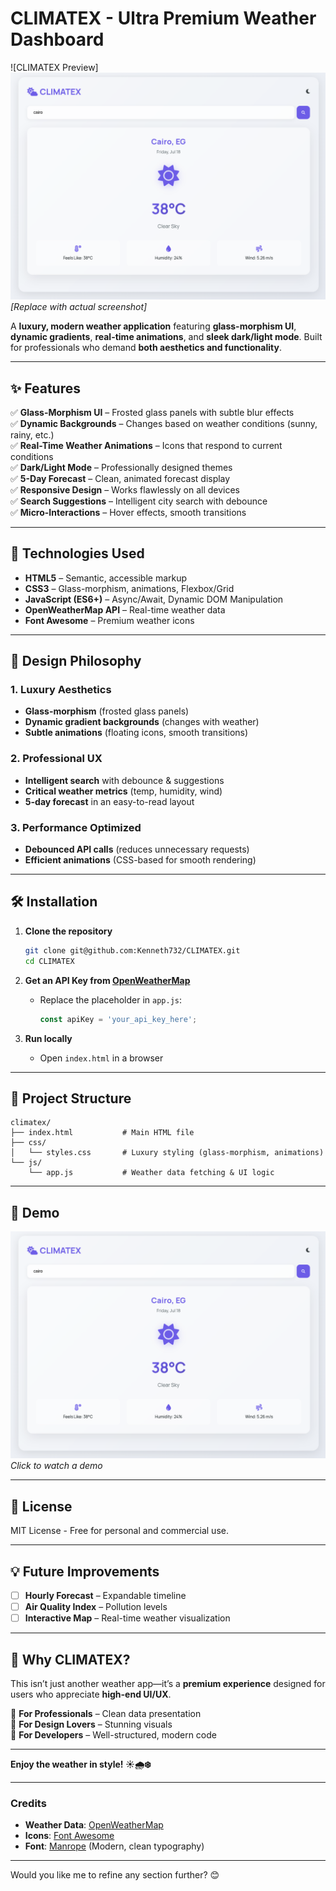 # **CLIMATEX - Ultra Premium Weather Dashboard**  

![CLIMATEX Preview]<img src="./static/screen.png" /> *[Replace with actual screenshot]*  

A **luxury, modern weather application** featuring **glass-morphism UI**, **dynamic gradients**, **real-time animations**, and **sleek dark/light mode**. Built for professionals who demand **both aesthetics and functionality**.  

---

## **✨ Features**  

✅ **Glass-Morphism UI** – Frosted glass panels with subtle blur effects  
✅ **Dynamic Backgrounds** – Changes based on weather conditions (sunny, rainy, etc.)  
✅ **Real-Time Weather Animations** – Icons that respond to current conditions  
✅ **Dark/Light Mode** – Professionally designed themes  
✅ **5-Day Forecast** – Clean, animated forecast display  
✅ **Responsive Design** – Works flawlessly on all devices  
✅ **Search Suggestions** – Intelligent city search with debounce  
✅ **Micro-Interactions** – Hover effects, smooth transitions  

---

## **🚀 Technologies Used**  

- **HTML5** – Semantic, accessible markup  
- **CSS3** – Glass-morphism, animations, Flexbox/Grid  
- **JavaScript (ES6+)** – Async/Await, Dynamic DOM Manipulation  
- **OpenWeatherMap API** – Real-time weather data  
- **Font Awesome** – Premium weather icons  

---

## **🎨 Design Philosophy**  

### **1. Luxury Aesthetics**  
- **Glass-morphism** (frosted glass panels)  
- **Dynamic gradient backgrounds** (changes with weather)  
- **Subtle animations** (floating icons, smooth transitions)  

### **2. Professional UX**  
- **Intelligent search** with debounce & suggestions  
- **Critical weather metrics** (temp, humidity, wind)  
- **5-day forecast** in an easy-to-read layout  

### **3. Performance Optimized**  
- **Debounced API calls** (reduces unnecessary requests)  
- **Efficient animations** (CSS-based for smooth rendering)  

---

## **🛠️ Installation**  

1. **Clone the repository**  
   ```bash
   git clone git@github.com:Kenneth732/CLIMATEX.git
   cd CLIMATEX
   ```

2. **Get an API Key from [OpenWeatherMap](https://openweathermap.org/api)**  
   - Replace the placeholder in `app.js`:  
     ```javascript
     const apiKey = 'your_api_key_here';
     ```

3. **Run locally**  
   - Open `index.html` in a browser  

---

## **📂 Project Structure**  

```
climatex/
├── index.html           # Main HTML file
├── css/
│   └── styles.css       # Luxury styling (glass-morphism, animations)
└── js/
    └── app.js           # Weather data fetching & UI logic
```

---

## **🎥 Demo**  

[![CLIMATEX Demo Video](./static/screen.png)](https://youtu.be/example-link)  
*Click to watch a demo*  

---

## **📝 License**  

MIT License - Free for personal and commercial use.  

---

## **💡 Future Improvements**  

- [ ] **Hourly Forecast** – Expandable timeline  
- [ ] **Air Quality Index** – Pollution levels  
- [ ] **Interactive Map** – Real-time weather visualization  

---

## **🌟 Why CLIMATEX?**  

This isn’t just another weather app—it’s a **premium experience** designed for users who appreciate **high-end UI/UX**.  

🔹 **For Professionals** – Clean data presentation  
🔹 **For Design Lovers** – Stunning visuals  
🔹 **For Developers** – Well-structured, modern code  

---

**Enjoy the weather in style! ☀️🌧️❄️**  

---

### **Credits**  
- **Weather Data**: [OpenWeatherMap](https://openweathermap.org)  
- **Icons**: [Font Awesome](https://fontawesome.com)  
- **Font**: [Manrope](https://fonts.google.com/specimen/Manrope) (Modern, clean typography)  

---

Would you like me to refine any section further? 😊